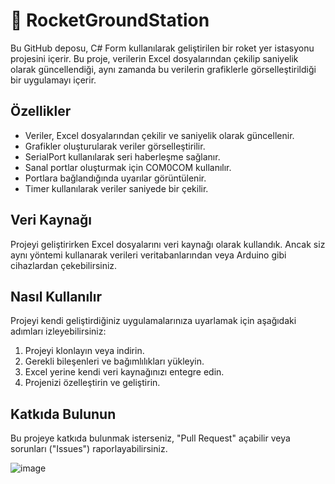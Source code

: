 # 🚀 RocketGroundStation

Bu GitHub deposu, C# Form kullanılarak geliştirilen bir roket yer istasyonu projesini içerir. Bu proje, verilerin Excel dosyalarından çekilip saniyelik olarak güncellendiği, aynı zamanda bu verilerin grafiklerle görselleştirildiği bir uygulamayı içerir.

## Özellikler

- Veriler, Excel dosyalarından çekilir ve saniyelik olarak güncellenir.
- Grafikler oluşturularak veriler görselleştirilir.
- SerialPort kullanılarak seri haberleşme sağlanır.
- Sanal portlar oluşturmak için COM0COM kullanılır.
- Portlara bağlandığında uyarılar görüntülenir.
- Timer kullanılarak veriler saniyede bir çekilir.

## Veri Kaynağı

Projeyi geliştirirken Excel dosyalarını veri kaynağı olarak kullandık. Ancak siz aynı yöntemi kullanarak verileri veritabanlarından veya Arduino gibi cihazlardan çekebilirsiniz.

## Nasıl Kullanılır

Projeyi kendi geliştirdiğiniz uygulamalarınıza uyarlamak için aşağıdaki adımları izleyebilirsiniz:

1. Projeyi klonlayın veya indirin.
2. Gerekli bileşenleri ve bağımlılıkları yükleyin.
3. Excel yerine kendi veri kaynağınızı entegre edin.
4. Projenizi özelleştirin ve geliştirin.

## Katkıda Bulunun

Bu projeye katkıda bulunmak isterseniz, "Pull Request" açabilir veya sorunları ("Issues") raporlayabilirsiniz.



![image](https://github.com/esmanur-karatas/GroundStation/assets/83882274/30a5d24b-1959-4470-b8d7-510dc947b02e)
